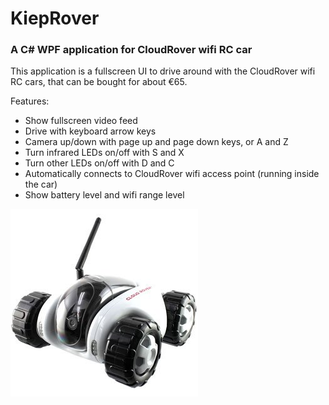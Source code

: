 # KiepRover
### A C# WPF application for CloudRover wifi RC car
This application is a fullscreen UI to drive around with the CloudRover wifi RC cars, that can be bought for about €65.

Features:
- Show fullscreen video feed
- Drive with keyboard arrow keys
- Camera up/down with page up and page down keys, or A and Z
- Turn infrared LEDs on/off with S and X
- Turn other LEDs on/off with D and C
- Automatically connects to CloudRover wifi access point (running inside the car)
- Show battery level and wifi range level

![CloudRover](CloudRover.jpg "CloudRover")
